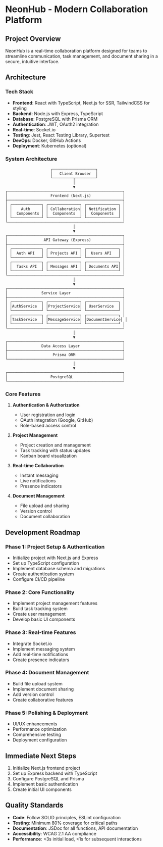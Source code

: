 # NeonHub - Modern Collaboration Platform

## Project Overview

NeonHub is a real-time collaboration platform designed for teams to streamline communication, task management, and document sharing in a secure, intuitive interface.

## Architecture

### Tech Stack

- **Frontend**: React with TypeScript, Next.js for SSR, TailwindCSS for styling
- **Backend**: Node.js with Express, TypeScript
- **Database**: PostgreSQL with Prisma ORM
- **Authentication**: JWT, OAuth2 integration
- **Real-time**: Socket.io
- **Testing**: Jest, React Testing Library, Supertest
- **DevOps**: Docker, GitHub Actions
- **Deployment**: Kubernetes (optional)

### System Architecture

```
                    ┌───────────────────┐
                    │   Client Browser  │
                    └─────────┬─────────┘
                              │
                              ▼
┌───────────────────────────────────────────────────┐
│                   Frontend (Next.js)              │
├───────────────────────────────────────────────────┤
│ ┌─────────────┐ ┌──────────────┐ ┌──────────────┐ │
│ │    Auth     │ │ Collaboration│ │ Notification │ │
│ │  Components │ │  Components  │ │  Components  │ │
│ └─────────────┘ └──────────────┘ └──────────────┘ │
└───────────────────────────────────────────────────┘
                              │
                              ▼
┌───────────────────────────────────────────────────┐
│                API Gateway (Express)              │
├───────────────────────────────────────────────────┤
│ ┌─────────────┐ ┌──────────────┐ ┌──────────────┐ │
│ │  Auth API   │ │ Projects API │ │  Users API   │ │
│ └─────────────┘ └──────────────┘ └──────────────┘ │
│ ┌─────────────┐ ┌──────────────┐ ┌──────────────┐ │
│ │  Tasks API  │ │ Messages API │ │ Documents API│ │
│ └─────────────┘ └──────────────┘ └──────────────┘ │
└───────────────────────────────────────────────────┘
                              │
                              ▼
┌───────────────────────────────────────────────────┐
│               Service Layer                       │
├───────────────────────────────────────────────────┤
│ ┌─────────────┐ ┌──────────────┐ ┌──────────────┐ │
│ │AuthService  │ │ProjectService│ │ UserService  │ │
│ └─────────────┘ └──────────────┘ └──────────────┘ │
│ ┌─────────────┐ ┌──────────────┐ ┌──────────────┐ │
│ │TaskService  │ │MessageService│ │DocumentService│ │
│ └─────────────┘ └──────────────┘ └──────────────┘ │
└───────────────────────────────────────────────────┘
                              │
                              ▼
┌───────────────────────────────────────────────────┐
│               Data Access Layer                   │
├───────────────────────────────────────────────────┤
│                    Prisma ORM                     │
└───────────────────────────────────────────────────┘
                              │
                              ▼
┌───────────────────────────────────────────────────┐
│                   PostgreSQL                      │
└───────────────────────────────────────────────────┘
```

### Core Features

1. **Authentication & Authorization**

   - User registration and login
   - OAuth integration (Google, GitHub)
   - Role-based access control

2. **Project Management**

   - Project creation and management
   - Task tracking with status updates
   - Kanban board visualization

3. **Real-time Collaboration**

   - Instant messaging
   - Live notifications
   - Presence indicators

4. **Document Management**
   - File upload and sharing
   - Version control
   - Document collaboration

## Development Roadmap

### Phase 1: Project Setup & Authentication

- Initialize project with Next.js and Express
- Set up TypeScript configuration
- Implement database schema and migrations
- Create authentication system
- Configure CI/CD pipeline

### Phase 2: Core Functionality

- Implement project management features
- Build task tracking system
- Create user management
- Develop basic UI components

### Phase 3: Real-time Features

- Integrate Socket.io
- Implement messaging system
- Add real-time notifications
- Create presence indicators

### Phase 4: Document Management

- Build file upload system
- Implement document sharing
- Add version control
- Create collaborative features

### Phase 5: Polishing & Deployment

- UI/UX enhancements
- Performance optimization
- Comprehensive testing
- Deployment configuration

## Immediate Next Steps

1. Initialize Next.js frontend project
2. Set up Express backend with TypeScript
3. Configure PostgreSQL and Prisma
4. Implement basic authentication
5. Create initial UI components

## Quality Standards

- **Code**: Follow SOLID principles, ESLint configuration
- **Testing**: Minimum 80% coverage for critical paths
- **Documentation**: JSDoc for all functions, API documentation
- **Accessibility**: WCAG 2.1 AA compliance
- **Performance**: <3s initial load, <1s for subsequent interactions

